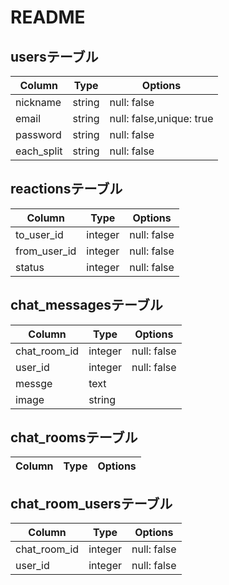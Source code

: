 # README

## usersテーブル

|Column|Type|Options|
|------|----|-------|
|nickname|string|null: false|
|email|string|null: false,unique: true|
|password|string|null: false|
|each_split|string|null: false|

## reactionsテーブル

|Column|Type|Options|
|------|----|-------|
|to_user_id|integer|null: false|
|from_user_id|integer|null: false|
|status|integer|null: false|


## chat_messagesテーブル

|Column|Type|Options|
|------|----|-------|
|chat_room_id|integer|null: false|
|user_id|integer|null: false|
|messge|text||
|image|string||

## chat_roomsテーブル

|Column|Type|Options|
|------|----|-------|

## chat_room_usersテーブル

|Column|Type|Options|
|------|----|-------|
|chat_room_id|integer|null: false|
|user_id|integer|null: false|